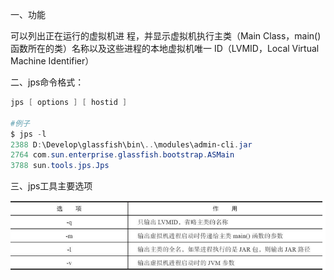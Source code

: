 一、功能

可以列出正在运行的虚拟机进 程，并显示虚拟机执行主类（Main Class，main()函数所在的类）名称以及这些进程的本地虚拟机唯一 ID（LVMID，Local Virtual Machine Identifier）



二、jps命令格式： 

```powershell
jps [ options ] [ hostid ] 

#例子
$ jps -l 
2388 D:\Develop\glassfish\bin\..\modules\admin-cli.jar 
2764 com.sun.enterprise.glassfish.bootstrap.ASMain 
3788 sun.tools.jps.Jps
```



三、jps工具主要选项

<img src="../../resource/jps工具主要选项.png" style="zoom:80%;" />

